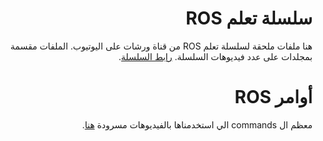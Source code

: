 # <div dir='rtl'>سلسلة تعلم ROS</div>


<div dir='rtl'>هنا ملفات ملحقة لسلسلة تعلم ROS من قناة ورشات على اليوتيوب. الملفات
 مقسمة بمجلدات على عدد فيديوهات السلسلة.
<a href="https://www.youtube.com/playlist?list=PLoGH52eUIHsfz-cz48haqCCMOpMpZyUtq"> رابط السلسلة</a>.
</div>


# <div dir='rtl'>أوامر ROS</div>

<div dir='rtl'>
معظم ال commands الي استخدمناها بالفيديوهات مسرودة 
<a href="commands.md"> هنا</a>.
</div>

